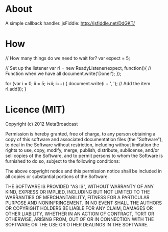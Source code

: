About
==

A simple callback handler.
jsFiddle: http://jsfiddle.net/DdGKT/

How
==

  // How many things do we need to wait for?
  var expect = 5;

  // Set up the listener
  var rl = new ReadyListener(expect, function(){
    // Function when we have all
    document.write('Done!');
  });

  for (var i = 0, ii = 5; i<ii; i++) {
    document.write(i + ', ');
    // Add the item
    rl.add(i);
  }

Licence (MIT)
==

Copyright (c) 2012 MetaBroadcast

Permission is hereby granted, free of charge, to any person obtaining a copy of this software and associated documentation files (the "Software"), to deal in the Software without restriction, including without limitation the rights to use, copy, modify, merge, publish, distribute, sublicense, and/or sell copies of the Software, and to permit persons to whom the Software is furnished to do so, subject to the following conditions:

The above copyright notice and this permission notice shall be included in all copies or substantial portions of the Software.

THE SOFTWARE IS PROVIDED "AS IS", WITHOUT WARRANTY OF ANY KIND, EXPRESS OR IMPLIED, INCLUDING BUT NOT LIMITED TO THE WARRANTIES OF MERCHANTABILITY, FITNESS FOR A PARTICULAR PURPOSE AND NONINFRINGEMENT. IN NO EVENT SHALL THE AUTHORS OR COPYRIGHT HOLDERS BE LIABLE FOR ANY CLAIM, DAMAGES OR OTHER LIABILITY, WHETHER IN AN ACTION OF CONTRACT, TORT OR OTHERWISE, ARISING FROM, OUT OF OR IN CONNECTION WITH THE SOFTWARE OR THE USE OR OTHER DEALINGS IN THE SOFTWARE.